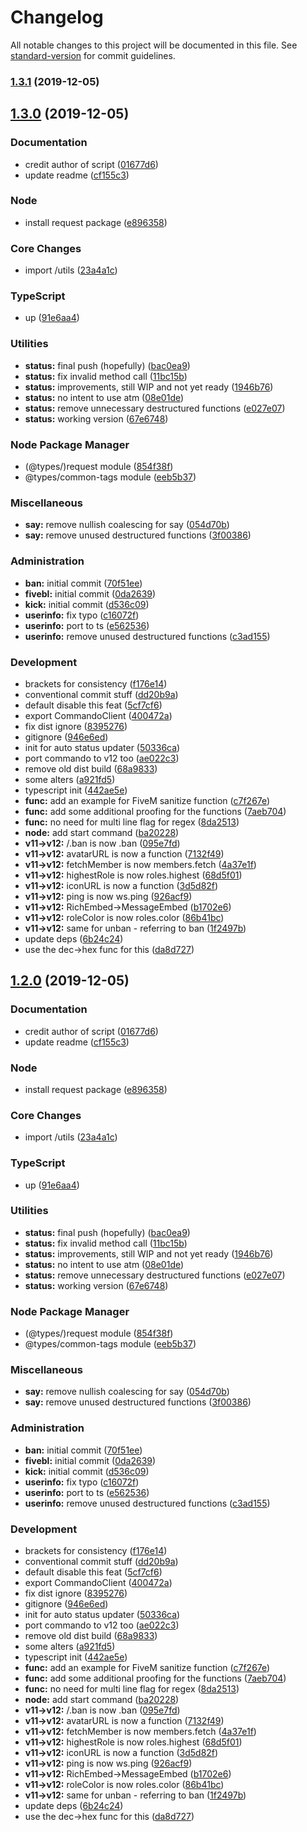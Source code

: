 # Changelog

All notable changes to this project will be documented in this file. See [standard-version](https://github.com/conventional-changelog/standard-version) for commit guidelines.

### [1.3.1](https://github.com/Zeemahh/Upsilon/compare/v1.3.0...v1.3.1) (2019-12-05)

## [1.3.0](https://github.com/scandula-c/phillip-bot/compare/v1.2.1...v1.3.0) (2019-12-05)


### Documentation

* credit author of script ([01677d6](https://github.com/scandula-c/phillip-bot/commit/01677d6340928e366dd1675826b4ae878b5432e9))
* update readme ([cf155c3](https://github.com/scandula-c/phillip-bot/commit/cf155c3b855e94d1ca989b0235dec62e0d27464d))


### Node

* install request package ([e896358](https://github.com/scandula-c/phillip-bot/commit/e896358221925e46ca8e79c616b3805140f8d935))


### Core Changes

* import /utils ([23a4a1c](https://github.com/scandula-c/phillip-bot/commit/23a4a1c001c80f4df03b0b0ac24d9df5e54fee40))


### TypeScript

* up ([91e6aa4](https://github.com/scandula-c/phillip-bot/commit/91e6aa429accbdb7e6c299e41c1b5a58980704cc))


### Utilities

* **status:** final push (hopefully) ([bac0ea9](https://github.com/scandula-c/phillip-bot/commit/bac0ea975d2df9ef8e33d54e04441fa864792448))
* **status:** fix invalid method call ([11bc15b](https://github.com/scandula-c/phillip-bot/commit/11bc15bcaee38f4e9defa298ec7caea8f3e01f56))
* **status:** improvements, still WIP and not yet ready ([1946b76](https://github.com/scandula-c/phillip-bot/commit/1946b76aa69600f22bc1ef2d53d981cca440caaa))
* **status:** no intent to use atm ([08e01de](https://github.com/scandula-c/phillip-bot/commit/08e01dedbf8583844d29c7b62d161c81516c57f9))
* **status:** remove unnecessary destructured functions ([e027e07](https://github.com/scandula-c/phillip-bot/commit/e027e07160a74996c91a7dc318ab3953bd29493c))
* **status:** working version ([67e6748](https://github.com/scandula-c/phillip-bot/commit/67e67489c69d159e876ec3c18098d37ff2530397))


### Node Package Manager

* (@types/)request module ([854f38f](https://github.com/scandula-c/phillip-bot/commit/854f38f101c54dae2d1d2c0329b69c5c5c717aef))
* @types/common-tags module ([eeb5b37](https://github.com/scandula-c/phillip-bot/commit/eeb5b377469eb0402de57f37d5d1f13864896630))


### Miscellaneous

* **say:** remove nullish coalescing for say ([054d70b](https://github.com/scandula-c/phillip-bot/commit/054d70bb876dafe6bc5c1ecb318d33044a4df695))
* **say:** remove unused destructured functions ([3f00386](https://github.com/scandula-c/phillip-bot/commit/3f0038668a7a3f9d5f92ae352c1130e454c837b4))


### Administration

* **ban:** initial commit ([70f51ee](https://github.com/scandula-c/phillip-bot/commit/70f51ee3f9d8cabe3e78394d691480183c969c7d))
* **fivebl:** initial commit ([0da2639](https://github.com/scandula-c/phillip-bot/commit/0da26394741a5ab4ddf0451194a1765670742b41))
* **kick:** initial commit ([d536c09](https://github.com/scandula-c/phillip-bot/commit/d536c09174f81b1846cff1372a3c975442dc0f5c))
* **userinfo:** fix typo ([c16072f](https://github.com/scandula-c/phillip-bot/commit/c16072fbf5f6029f4d2e71ab80ed0e9a224ae6f9))
* **userinfo:** port to ts ([e562536](https://github.com/scandula-c/phillip-bot/commit/e562536c494e434a03698a73d805b0f6a3943086))
* **userinfo:** remove unused destructured functions ([c3ad155](https://github.com/scandula-c/phillip-bot/commit/c3ad155bb8943a64a29f490a3d43f52241985bc3))


### Development

* brackets for consistency ([f176e14](https://github.com/scandula-c/phillip-bot/commit/f176e14980536bf71b63c794d232bf2877ee1dc8))
* conventional commit stuff ([dd20b9a](https://github.com/scandula-c/phillip-bot/commit/dd20b9a2672ec1fde693d041960e821e299ca618))
* default disable this feat ([5cf7cf6](https://github.com/scandula-c/phillip-bot/commit/5cf7cf6bfe131cee2c1577180154566e204fb5e9))
* export CommandoClient ([400472a](https://github.com/scandula-c/phillip-bot/commit/400472aaff8e4d915561d6d19e0570c4973444a6))
* fix dist ignore ([8395276](https://github.com/scandula-c/phillip-bot/commit/8395276a35b617257639260166a4d8ab352603ee))
* gitignore ([946e6ed](https://github.com/scandula-c/phillip-bot/commit/946e6ed454b9acef5715e5c10328e8fd8f2c83d1))
* init for auto status updater ([50336ca](https://github.com/scandula-c/phillip-bot/commit/50336cad1cf2b5162d44bd5c501f4890d6954ef5))
* port commando to v12 too ([ae022c3](https://github.com/scandula-c/phillip-bot/commit/ae022c37d4544aabc9ce40795ebe77b105724fcc))
* remove old dist build ([68a9833](https://github.com/scandula-c/phillip-bot/commit/68a9833e42de74191dd5c71a86297376529486c3))
* some alters ([a921fd5](https://github.com/scandula-c/phillip-bot/commit/a921fd573b7a33129155fe81ae7539e90332e3f3))
* typescript init ([442ae5e](https://github.com/scandula-c/phillip-bot/commit/442ae5e1dd3c7492791f80fc96aad9fc4a0a7f68))
* **func:** add an example for FiveM sanitize function ([c7f267e](https://github.com/scandula-c/phillip-bot/commit/c7f267ebb084046901947c971a7924ff5af53bd0))
* **func:** add some additional proofing for the functions ([7aeb704](https://github.com/scandula-c/phillip-bot/commit/7aeb70489888201e7b4901e6e1e1e3a40eda0d03))
* **func:** no need for multi line flag for regex ([8da2513](https://github.com/scandula-c/phillip-bot/commit/8da25138c063b8c89899b126c3338bcfd2205bd3))
* **node:** add start command ([ba20228](https://github.com/scandula-c/phillip-bot/commit/ba20228ae86754fbfbace875f8d3b33b07921c20))
* **v11->v12:** <Guild>/<GuildMember>.ban is now <GuildMemberStore>.ban ([095e7fd](https://github.com/scandula-c/phillip-bot/commit/095e7fd5202d1ead2950304da1bae1d8c8696491))
* **v11->v12:** avatarURL is now a function ([7132f49](https://github.com/scandula-c/phillip-bot/commit/7132f494960dfb41a66d9467cb4e75256956262f))
* **v11->v12:** fetchMember is now members.fetch ([4a37e1f](https://github.com/scandula-c/phillip-bot/commit/4a37e1fb4e8c5f4b7f872de3e75ec026ba67f0e3))
* **v11->v12:** highestRole is now roles.highest ([68d5f01](https://github.com/scandula-c/phillip-bot/commit/68d5f010399dbdb496c0ae139dc7125508aa6132))
* **v11->v12:** iconURL is now a function ([3d5d82f](https://github.com/scandula-c/phillip-bot/commit/3d5d82fc4f0aff7ccc7c06da5862cd4aab983124))
* **v11->v12:** ping is now ws.ping ([926acf9](https://github.com/scandula-c/phillip-bot/commit/926acf95b1514c74f71eeb1e352c57c388d1a7f8))
* **v11->v12:** RichEmbed->MessageEmbed ([b1702e6](https://github.com/scandula-c/phillip-bot/commit/b1702e6f6b6f5cf898613a4e1644b9758d96b977))
* **v11->v12:** roleColor is now roles.color ([86b41bc](https://github.com/scandula-c/phillip-bot/commit/86b41bcbec0a7b6e89d87d1141d7668e175f436d))
* **v11->v12:** same for unban - referring to ban ([1f2497b](https://github.com/scandula-c/phillip-bot/commit/1f2497b749511fa3a4dce8424304ad082fd4a3e2))
* update deps ([6b24c24](https://github.com/scandula-c/phillip-bot/commit/6b24c24002af2ae163bdc426577cb39bf084d62b))
* use the dec->hex func for this ([da8d727](https://github.com/scandula-c/phillip-bot/commit/da8d727b10cc926e05eefe686cefd1bac2656e74))

## [1.2.0](https://github.com/scandula-c/phillip-bot/compare/v1.2.1...v1.2.0) (2019-12-05)


### Documentation

* credit author of script ([01677d6](https://github.com/scandula-c/phillip-bot/commit/01677d6340928e366dd1675826b4ae878b5432e9))
* update readme ([cf155c3](https://github.com/scandula-c/phillip-bot/commit/cf155c3b855e94d1ca989b0235dec62e0d27464d))


### Node

* install request package ([e896358](https://github.com/scandula-c/phillip-bot/commit/e896358221925e46ca8e79c616b3805140f8d935))


### Core Changes

* import /utils ([23a4a1c](https://github.com/scandula-c/phillip-bot/commit/23a4a1c001c80f4df03b0b0ac24d9df5e54fee40))


### TypeScript

* up ([91e6aa4](https://github.com/scandula-c/phillip-bot/commit/91e6aa429accbdb7e6c299e41c1b5a58980704cc))


### Utilities

* **status:** final push (hopefully) ([bac0ea9](https://github.com/scandula-c/phillip-bot/commit/bac0ea975d2df9ef8e33d54e04441fa864792448))
* **status:** fix invalid method call ([11bc15b](https://github.com/scandula-c/phillip-bot/commit/11bc15bcaee38f4e9defa298ec7caea8f3e01f56))
* **status:** improvements, still WIP and not yet ready ([1946b76](https://github.com/scandula-c/phillip-bot/commit/1946b76aa69600f22bc1ef2d53d981cca440caaa))
* **status:** no intent to use atm ([08e01de](https://github.com/scandula-c/phillip-bot/commit/08e01dedbf8583844d29c7b62d161c81516c57f9))
* **status:** remove unnecessary destructured functions ([e027e07](https://github.com/scandula-c/phillip-bot/commit/e027e07160a74996c91a7dc318ab3953bd29493c))
* **status:** working version ([67e6748](https://github.com/scandula-c/phillip-bot/commit/67e67489c69d159e876ec3c18098d37ff2530397))


### Node Package Manager

* (@types/)request module ([854f38f](https://github.com/scandula-c/phillip-bot/commit/854f38f101c54dae2d1d2c0329b69c5c5c717aef))
* @types/common-tags module ([eeb5b37](https://github.com/scandula-c/phillip-bot/commit/eeb5b377469eb0402de57f37d5d1f13864896630))


### Miscellaneous

* **say:** remove nullish coalescing for say ([054d70b](https://github.com/scandula-c/phillip-bot/commit/054d70bb876dafe6bc5c1ecb318d33044a4df695))
* **say:** remove unused destructured functions ([3f00386](https://github.com/scandula-c/phillip-bot/commit/3f0038668a7a3f9d5f92ae352c1130e454c837b4))


### Administration

* **ban:** initial commit ([70f51ee](https://github.com/scandula-c/phillip-bot/commit/70f51ee3f9d8cabe3e78394d691480183c969c7d))
* **fivebl:** initial commit ([0da2639](https://github.com/scandula-c/phillip-bot/commit/0da26394741a5ab4ddf0451194a1765670742b41))
* **kick:** initial commit ([d536c09](https://github.com/scandula-c/phillip-bot/commit/d536c09174f81b1846cff1372a3c975442dc0f5c))
* **userinfo:** fix typo ([c16072f](https://github.com/scandula-c/phillip-bot/commit/c16072fbf5f6029f4d2e71ab80ed0e9a224ae6f9))
* **userinfo:** port to ts ([e562536](https://github.com/scandula-c/phillip-bot/commit/e562536c494e434a03698a73d805b0f6a3943086))
* **userinfo:** remove unused destructured functions ([c3ad155](https://github.com/scandula-c/phillip-bot/commit/c3ad155bb8943a64a29f490a3d43f52241985bc3))


### Development

* brackets for consistency ([f176e14](https://github.com/scandula-c/phillip-bot/commit/f176e14980536bf71b63c794d232bf2877ee1dc8))
* conventional commit stuff ([dd20b9a](https://github.com/scandula-c/phillip-bot/commit/dd20b9a2672ec1fde693d041960e821e299ca618))
* default disable this feat ([5cf7cf6](https://github.com/scandula-c/phillip-bot/commit/5cf7cf6bfe131cee2c1577180154566e204fb5e9))
* export CommandoClient ([400472a](https://github.com/scandula-c/phillip-bot/commit/400472aaff8e4d915561d6d19e0570c4973444a6))
* fix dist ignore ([8395276](https://github.com/scandula-c/phillip-bot/commit/8395276a35b617257639260166a4d8ab352603ee))
* gitignore ([946e6ed](https://github.com/scandula-c/phillip-bot/commit/946e6ed454b9acef5715e5c10328e8fd8f2c83d1))
* init for auto status updater ([50336ca](https://github.com/scandula-c/phillip-bot/commit/50336cad1cf2b5162d44bd5c501f4890d6954ef5))
* port commando to v12 too ([ae022c3](https://github.com/scandula-c/phillip-bot/commit/ae022c37d4544aabc9ce40795ebe77b105724fcc))
* remove old dist build ([68a9833](https://github.com/scandula-c/phillip-bot/commit/68a9833e42de74191dd5c71a86297376529486c3))
* some alters ([a921fd5](https://github.com/scandula-c/phillip-bot/commit/a921fd573b7a33129155fe81ae7539e90332e3f3))
* typescript init ([442ae5e](https://github.com/scandula-c/phillip-bot/commit/442ae5e1dd3c7492791f80fc96aad9fc4a0a7f68))
* **func:** add an example for FiveM sanitize function ([c7f267e](https://github.com/scandula-c/phillip-bot/commit/c7f267ebb084046901947c971a7924ff5af53bd0))
* **func:** add some additional proofing for the functions ([7aeb704](https://github.com/scandula-c/phillip-bot/commit/7aeb70489888201e7b4901e6e1e1e3a40eda0d03))
* **func:** no need for multi line flag for regex ([8da2513](https://github.com/scandula-c/phillip-bot/commit/8da25138c063b8c89899b126c3338bcfd2205bd3))
* **node:** add start command ([ba20228](https://github.com/scandula-c/phillip-bot/commit/ba20228ae86754fbfbace875f8d3b33b07921c20))
* **v11->v12:** <Guild>/<GuildMember>.ban is now <GuildMemberStore>.ban ([095e7fd](https://github.com/scandula-c/phillip-bot/commit/095e7fd5202d1ead2950304da1bae1d8c8696491))
* **v11->v12:** avatarURL is now a function ([7132f49](https://github.com/scandula-c/phillip-bot/commit/7132f494960dfb41a66d9467cb4e75256956262f))
* **v11->v12:** fetchMember is now members.fetch ([4a37e1f](https://github.com/scandula-c/phillip-bot/commit/4a37e1fb4e8c5f4b7f872de3e75ec026ba67f0e3))
* **v11->v12:** highestRole is now roles.highest ([68d5f01](https://github.com/scandula-c/phillip-bot/commit/68d5f010399dbdb496c0ae139dc7125508aa6132))
* **v11->v12:** iconURL is now a function ([3d5d82f](https://github.com/scandula-c/phillip-bot/commit/3d5d82fc4f0aff7ccc7c06da5862cd4aab983124))
* **v11->v12:** ping is now ws.ping ([926acf9](https://github.com/scandula-c/phillip-bot/commit/926acf95b1514c74f71eeb1e352c57c388d1a7f8))
* **v11->v12:** RichEmbed->MessageEmbed ([b1702e6](https://github.com/scandula-c/phillip-bot/commit/b1702e6f6b6f5cf898613a4e1644b9758d96b977))
* **v11->v12:** roleColor is now roles.color ([86b41bc](https://github.com/scandula-c/phillip-bot/commit/86b41bcbec0a7b6e89d87d1141d7668e175f436d))
* **v11->v12:** same for unban - referring to ban ([1f2497b](https://github.com/scandula-c/phillip-bot/commit/1f2497b749511fa3a4dce8424304ad082fd4a3e2))
* update deps ([6b24c24](https://github.com/scandula-c/phillip-bot/commit/6b24c24002af2ae163bdc426577cb39bf084d62b))
* use the dec->hex func for this ([da8d727](https://github.com/scandula-c/phillip-bot/commit/da8d727b10cc926e05eefe686cefd1bac2656e74))
